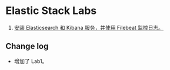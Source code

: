 # Elastic Stack Labs

1. [安装 Elasticsearch 和 Kibana 服务，并使用 Filebeat 监控日志。](install-ES-Filebeat.md)

## Change log

* 增加了 Lab1。

